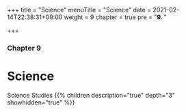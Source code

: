 +++
title = "Science"
menuTitle = "Science"
date = 2021-02-14T22:38:31+09:00
weight = 9
chapter = true
pre = "<b>9. </b>"


+++

### Chapter 9

# Science

Science Studies
{{% children description="true" depth="3" showhidden="true" %}}
